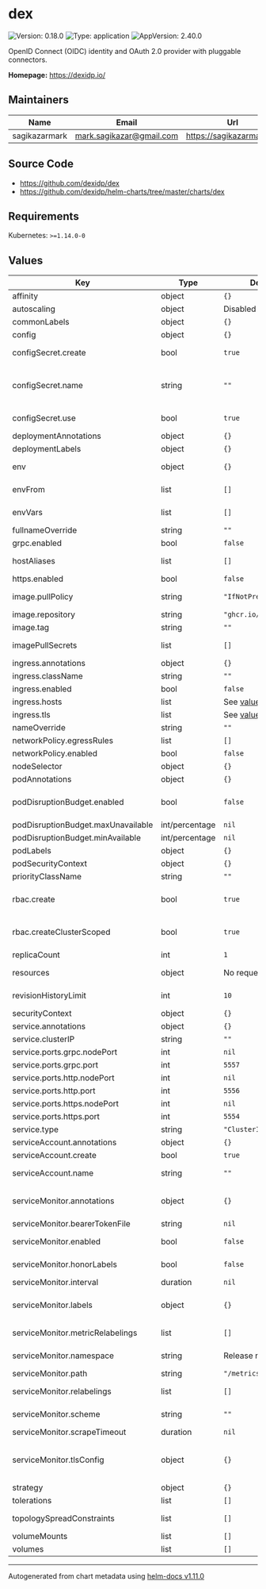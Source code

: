 # dex

![Version: 0.18.0](https://img.shields.io/badge/Version-0.18.0-informational?style=flat-square) ![Type: application](https://img.shields.io/badge/Type-application-informational?style=flat-square) ![AppVersion: 2.40.0](https://img.shields.io/badge/AppVersion-2.40.0-informational?style=flat-square)

OpenID Connect (OIDC) identity and OAuth 2.0 provider with pluggable connectors.

**Homepage:** <https://dexidp.io/>

## Maintainers

| Name | Email | Url |
| ---- | ------ | --- |
| sagikazarmark | <mark.sagikazar@gmail.com> | <https://sagikazarmark.hu> |

## Source Code

* <https://github.com/dexidp/dex>
* <https://github.com/dexidp/helm-charts/tree/master/charts/dex>

## Requirements

Kubernetes: `>=1.14.0-0`

## Values

| Key | Type | Default | Description |
|-----|------|---------|-------------|
| affinity | object | `{}` | [Affinity](https://kubernetes.io/docs/concepts/scheduling-eviction/assign-pod-node/#affinity-and-anti-affinity) configuration. See the [API reference](https://kubernetes.io/docs/reference/kubernetes-api/workload-resources/pod-v1/#scheduling) for details. |
| autoscaling | object | Disabled by default. | Autoscaling configuration (see [values.yaml](values.yaml) for details). |
| commonLabels | object | `{}` | Labels to apply to all resources and selectors. |
| config | object | `{}` | Application configuration. See the [official documentation](https://dexidp.io/docs/). |
| configSecret.create | bool | `true` | Enable creating a secret from the values passed to `config`. If set to false, name must point to an existing secret. |
| configSecret.name | string | `""` | The name of the secret to mount as configuration in the pod. If not set and create is true, a name is generated using the fullname template. Must point to secret that contains at least a `config.yaml` key. |
| configSecret.use | bool | `true` | Enable using a secret for configuration. If set to false, configuration should be mounted properly. |
| deploymentAnnotations | object | `{}` | Annotations to be added to deployment. |
| deploymentLabels | object | `{}` | Labels to be added to deployment. |
| env | object | `{}` | Additional environment variables passed directly to containers. See the [API reference](https://kubernetes.io/docs/reference/kubernetes-api/workload-resources/pod-v1/#environment-variables) for details. |
| envFrom | list | `[]` | Additional environment variables mounted from [secrets](https://kubernetes.io/docs/concepts/configuration/secret/#using-secrets-as-environment-variables) or [config maps](https://kubernetes.io/docs/tasks/configure-pod-container/configure-pod-configmap/#configure-all-key-value-pairs-in-a-configmap-as-container-environment-variables). See the [API reference](https://kubernetes.io/docs/reference/kubernetes-api/workload-resources/pod-v1/#environment-variables) for details. |
| envVars | list | `[]` | Similar to env but with support for all possible configurations. See the [API reference](https://kubernetes.io/docs/reference/kubernetes-api/workload-resources/pod-v1/#environment-variables) for details. |
| fullnameOverride | string | `""` | A name to substitute for the full names of resources. |
| grpc.enabled | bool | `false` | Enable the gRPC endpoint. Read more in the [documentation](https://dexidp.io/docs/api/). |
| hostAliases | list | `[]` | A list of hosts and IPs that will be injected into the pod's hosts file if specified. See the [API reference](https://kubernetes.io/docs/reference/kubernetes-api/workload-resources/pod-v1/#hostname-and-name-resolution) |
| https.enabled | bool | `false` | Enable the HTTPS endpoint. |
| image.pullPolicy | string | `"IfNotPresent"` | [Image pull policy](https://kubernetes.io/docs/concepts/containers/images/#updating-images) for updating already existing images on a node. |
| image.repository | string | `"ghcr.io/dexidp/dex"` | Name of the image repository to pull the container image from. |
| image.tag | string | `""` | Image tag override for the default value (chart appVersion). |
| imagePullSecrets | list | `[]` | Reference to one or more secrets to be used when [pulling images](https://kubernetes.io/docs/tasks/configure-pod-container/pull-image-private-registry/#create-a-pod-that-uses-your-secret) (from private registries). |
| ingress.annotations | object | `{}` | Annotations to be added to the ingress. |
| ingress.className | string | `""` | Ingress [class name](https://kubernetes.io/docs/concepts/services-networking/ingress/#ingress-class). |
| ingress.enabled | bool | `false` | Enable [ingress](https://kubernetes.io/docs/concepts/services-networking/ingress/). |
| ingress.hosts | list | See [values.yaml](values.yaml). | Ingress host configuration. |
| ingress.tls | list | See [values.yaml](values.yaml). | Ingress TLS configuration. |
| nameOverride | string | `""` | A name in place of the chart name for `app:` labels. |
| networkPolicy.egressRules | list | `[]` | A list of network policy egress rules |
| networkPolicy.enabled | bool | `false` | Create [Network Policies](https://kubernetes.io/docs/concepts/services-networking/network-policies/) |
| nodeSelector | object | `{}` | [Node selector](https://kubernetes.io/docs/concepts/scheduling-eviction/assign-pod-node/#nodeselector) configuration. |
| podAnnotations | object | `{}` | Annotations to be added to pods. |
| podDisruptionBudget.enabled | bool | `false` | Enable a [pod distruption budget](https://kubernetes.io/docs/tasks/run-application/configure-pdb/) to help dealing with [disruptions](https://kubernetes.io/docs/concepts/workloads/pods/disruptions/). It is **highly recommended** for webhooks as disruptions can prevent launching new pods. |
| podDisruptionBudget.maxUnavailable | int/percentage | `nil` | Number or percentage of pods that can be unavailable. |
| podDisruptionBudget.minAvailable | int/percentage | `nil` | Number or percentage of pods that must remain available. |
| podLabels | object | `{}` | Labels to be added to pods. |
| podSecurityContext | object | `{}` | Pod [security context](https://kubernetes.io/docs/tasks/configure-pod-container/security-context/#set-the-security-context-for-a-pod). See the [API reference](https://kubernetes.io/docs/reference/kubernetes-api/workload-resources/pod-v1/#security-context) for details. |
| priorityClassName | string | `""` | Specify a priority class name to set [pod priority](https://kubernetes.io/docs/concepts/scheduling-eviction/pod-priority-preemption/#pod-priority). |
| rbac.create | bool | `true` | Specifies whether RBAC resources should be created. If disabled, the operator is responsible for creating the necessary resources based on the templates. |
| rbac.createClusterScoped | bool | `true` | Specifies which RBAC resources should be created. If disabled, the operator is responsible for creating the necessary resources (ClusterRole and RoleBinding or CRD's) |
| replicaCount | int | `1` | Number of replicas (pods) to launch. |
| resources | object | No requests or limits. | Container resource [requests and limits](https://kubernetes.io/docs/concepts/configuration/manage-resources-containers/). See the [API reference](https://kubernetes.io/docs/reference/kubernetes-api/workload-resources/pod-v1/#resources) for details. |
| revisionHistoryLimit | int | `10` | Define the [count of deployment revisions](https://kubernetes.io/docs/concepts/workloads/controllers/deployment/#clean-up-policy) to be kept. May be set to 0 in case of GitOps deployment approach. |
| securityContext | object | `{}` | Container [security context](https://kubernetes.io/docs/tasks/configure-pod-container/security-context/#set-the-security-context-for-a-container). See the [API reference](https://kubernetes.io/docs/reference/kubernetes-api/workload-resources/pod-v1/#security-context-1) for details. |
| service.annotations | object | `{}` | Annotations to be added to the service. |
| service.clusterIP | string | `""` | Internal cluster service IP (when applicable) |
| service.ports.grpc.nodePort | int | `nil` | gRPC node port (when applicable) |
| service.ports.grpc.port | int | `5557` | gRPC service port |
| service.ports.http.nodePort | int | `nil` | HTTP node port (when applicable) |
| service.ports.http.port | int | `5556` | HTTP service port |
| service.ports.https.nodePort | int | `nil` | HTTPS node port (when applicable) |
| service.ports.https.port | int | `5554` | HTTPS service port |
| service.type | string | `"ClusterIP"` | Kubernetes [service type](https://kubernetes.io/docs/concepts/services-networking/service/#publishing-services-service-types). |
| serviceAccount.annotations | object | `{}` | Annotations to be added to the service account. |
| serviceAccount.create | bool | `true` | Enable service account creation. |
| serviceAccount.name | string | `""` | The name of the service account to use. If not set and create is true, a name is generated using the fullname template. |
| serviceMonitor.annotations | object | `{}` | Annotations to be added to the ServiceMonitor. # ref: https://github.com/coreos/prometheus-operator/blob/master/Documentation/api.md#prometheusspec |
| serviceMonitor.bearerTokenFile | string | `nil` | Prometheus scrape bearerTokenFile |
| serviceMonitor.enabled | bool | `false` | Enable Prometheus ServiceMonitor. See the [documentation](https://github.com/prometheus-operator/prometheus-operator/blob/main/Documentation/design.md#servicemonitor) and the [API reference](https://github.com/prometheus-operator/prometheus-operator/blob/main/Documentation/api.md#servicemonitor) for details. |
| serviceMonitor.honorLabels | bool | `false` | HonorLabels chooses the metric's labels on collisions with target labels. |
| serviceMonitor.interval | duration | `nil` | Prometheus scrape interval. |
| serviceMonitor.labels | object | `{}` | Labels to be added to the ServiceMonitor. # ref: https://github.com/coreos/prometheus-operator/blob/master/Documentation/api.md#prometheusspec |
| serviceMonitor.metricRelabelings | list | `[]` | Prometheus scrape metric relabel configs to apply to samples before ingestion. # [Metric Relabeling](https://prometheus.io/docs/prometheus/latest/configuration/configuration/#metric_relabel_configs) |
| serviceMonitor.namespace | string | Release namespace. | Namespace where the ServiceMonitor resource should be deployed. |
| serviceMonitor.path | string | `"/metrics"` | HTTP path to scrape for metrics. |
| serviceMonitor.relabelings | list | `[]` | Relabel configs to apply to samples before ingestion. # [Relabeling](https://prometheus.io/docs/prometheus/latest/configuration/configuration/#relabel_config) |
| serviceMonitor.scheme | string | `""` | HTTP scheme to use for scraping. Can be used with `tlsConfig` for example if using istio mTLS. |
| serviceMonitor.scrapeTimeout | duration | `nil` | Prometheus scrape timeout. |
| serviceMonitor.tlsConfig | object | `{}` | TLS configuration to use when scraping the endpoint. For example if using istio mTLS. # Of type: https://github.com/coreos/prometheus-operator/blob/master/Documentation/api.md#tlsconfig |
| strategy | object | `{}` | Deployment [strategy](https://kubernetes.io/docs/concepts/workloads/controllers/deployment/#strategy) configuration. |
| tolerations | list | `[]` | [Tolerations](https://kubernetes.io/docs/concepts/scheduling-eviction/taint-and-toleration/) for node taints. See the [API reference](https://kubernetes.io/docs/reference/kubernetes-api/workload-resources/pod-v1/#scheduling) for details. |
| topologySpreadConstraints | list | `[]` | [TopologySpreadConstraints](https://kubernetes.io/docs/concepts/workloads/pods/pod-topology-spread-constraints/) configuration. See the [API reference](https://kubernetes.io/docs/reference/kubernetes-api/workload-resources/pod-v1/#scheduling) for details. |
| volumeMounts | list | `[]` | Additional [volume mounts](https://kubernetes.io/docs/tasks/configure-pod-container/configure-volume-storage/). See the [API reference](https://kubernetes.io/docs/reference/kubernetes-api/workload-resources/pod-v1/#volumes-1) for details. |
| volumes | list | `[]` | Additional storage [volumes](https://kubernetes.io/docs/concepts/storage/volumes/). See the [API reference](https://kubernetes.io/docs/reference/kubernetes-api/workload-resources/pod-v1/#volumes-1) for details. |

----------------------------------------------
Autogenerated from chart metadata using [helm-docs v1.11.0](https://github.com/norwoodj/helm-docs/releases/v1.11.0)
